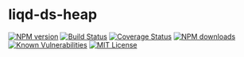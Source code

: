 # liqd-ds-heap

[![NPM version](https://img.shields.io/npm/v/liqd-ds-heap.svg)](https://www.npmjs.com/package/liqd-ds-heap)
[![Build Status](https://travis-ci.org/radixxko/liqd-ds-heap.svg?branch=master)](https://travis-ci.org/radixxko/liqd-ds-heap)
[![Coverage Status](https://coveralls.io/repos/github/radixxko/liqd-ds-heap/badge.svg?branch=master)](https://coveralls.io/github/radixxko/liqd-ds-heap?branch=master)
[![NPM downloads](https://img.shields.io/npm/dm/liqd-ds-heap.svg)](https://www.npmjs.com/package/liqd-ds-heap)
[![Known Vulnerabilities](https://snyk.io/test/github/radixxko/liqd-ds-heap/badge.svg?targetFile=package.json)](https://snyk.io/test/github/radixxko/liqd-ds-heap?targetFile=package.json)
[![MIT License](https://img.shields.io/badge/license-MIT-blue.svg)](LICENSE)
